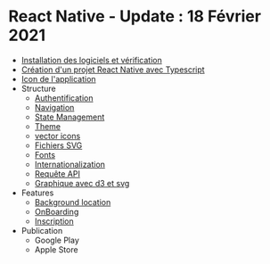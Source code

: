 # React Native - Update : 18 Février 2021

- [Installation des logiciels et vérification](react-native-installation.md)
- [Création d'un projet React Native avec Typescript](creation-project-react-native.md)
- [Icon de l'application](react-native-app-logo.md)
- Structure
  - [Authentification](authentication.md)
  - [Navigation](navigation.md)
  - [State Management](state-management.md)
  - [Theme]()
  - [vector icons](vector-icons.md)
  - [Fichiers SVG]()
  - [Fonts](custom-fonts.md)
  - [Internationalization](internationalization.md)
  - [Requête API](api.md)
  - [Graphique avec d3 et svg](graph-d3-svg.md)
- Features
  - [Background location](background-location.md)
  - [OnBoarding](onboarding.md)
  - [Inscription]()
- Publication
  - Google Play
  - Apple Store 
